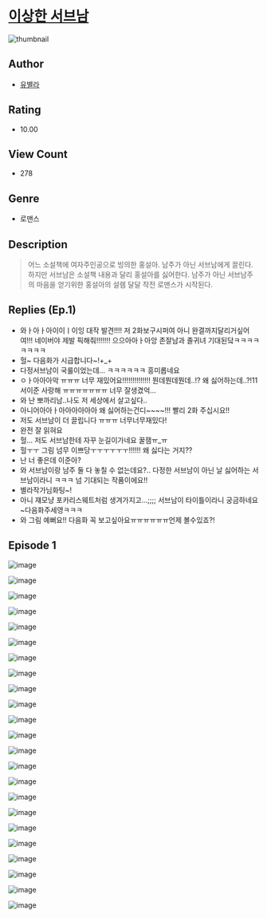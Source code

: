 # [이상한 서브남](https://comic.naver.com/challenge/list?titleId=811272)
![thumbnail](https://image-comic.pstatic.net/user_contents_data/challenge_comic/2023/05/25/154764/upload_3545002931188478306_480x623.jpeg)

## Author
- [유별라](https://comic.naver.com/artistTitle?id=154764)

## Rating
- 10.00

## View Count
- 278

## Genre
- 로맨스

## Description
> 어느 소설책에 여자주인공으로 빙의한 홍설아. 남주가 아닌 서브남에게 끌린다. 하지만 서브남은 소설책 내용과 달리 홍설아를 싫어한다. 남주가 아닌 서브남주의 마음을 얻기위한 홍설아의 설렘 달달 작전 로맨스가 시작된다.

## Replies (Ep.1)
- 와ㅏ아ㅏ아이이ㅣ이잉 대작 발견!!!! 저 2화보구시퍼여 아니 완결까지달리거싶어여!!! 네이버야 제발 픽해줘!!!!!!! 으으아아ㅏ아앙 존잘남과 졸귀녀 기대된닼ㅋㅋㅋㅋㅋㅋㅋㅋ
- 헐~ 다음화가 시급합니다~!+_+
- 다정서브남이 국룰이었는데... ㅋㅋㅋㅋㅋㅋ 흥미롭네요
- ㅇㅏ아아아악 ㅠㅠㅠ 너무 재밌어요!!!!!!!!!!!!!! 뭔데뭔데뭔데..!? 왜 싫어하는데..?!11 서이준 사랑해 ㅠㅠㅠㅠㅠㅠㅠ 너무 잘생겼억...
- 와 난 뽀까리남..나도 저 세상에서 살고싶다..
- 아니어아아ㅏ아아아아아아 왜 싫어하는건디~~~~!!! 빨리 2화 주십시요!!
- 저도 서브남이 더 끌립니다 ㅠㅠㅠ 너무너무재밌다!
- 완전 잘 읽혀요
- 헐... 저도 서브남한테 자꾸 눈길이가네요 꿀잼ㅠ_ㅠ
- 헐ㅜㅜ 그림 넘무 이쁘당ㅜㅜㅜㅜㅜㅜ!!!!!! 왜 싫다는 거지??
- 난 너 좋은데 이준아?
- 와 서브남이랑 남주 둘 다 놓칠 수 없는데요?.. 다정한 서브남이 아닌 날 싫어하는 서브남이라니 ㅋㅋㅋ 넘 기대되는 작품이에요!!
- 별라작가님화팅~!
- 아니 쟤모냥 포카리스웨트처럼 생겨가지고...;;;; 서브남이 타이틀이라니 궁금하네요~다음화주세영ㅋㅋㅋ
- 와 그림 예뻐요!! 다음화 꼭 보고싶아요ㅠㅠㅠㅠㅠㅠ언제 볼수있죠?!

## Episode 1
![image](https://image-comic.pstatic.net/user_contents_data/challenge_comic/2023/05/25/154764/upload_3558468448968717104.jpeg)

![image](https://image-comic.pstatic.net/user_contents_data/challenge_comic/2023/05/25/154764/upload_3546693765259539557.jpeg)

![image](https://image-comic.pstatic.net/user_contents_data/challenge_comic/2023/05/25/154764/upload_7162239866891612980.jpeg)

![image](https://image-comic.pstatic.net/user_contents_data/challenge_comic/2023/05/25/154764/upload_3918747647945749091.jpeg)

![image](https://image-comic.pstatic.net/user_contents_data/challenge_comic/2023/05/25/154764/upload_3545234735572935523.jpeg)

![image](https://image-comic.pstatic.net/user_contents_data/challenge_comic/2023/05/25/154764/upload_3617623487997502262.jpeg)

![image](https://image-comic.pstatic.net/user_contents_data/challenge_comic/2023/05/25/154764/upload_7305737327759079479.jpeg)

![image](https://image-comic.pstatic.net/user_contents_data/challenge_comic/2023/05/25/154764/upload_3618986664127377458.jpeg)

![image](https://image-comic.pstatic.net/user_contents_data/challenge_comic/2023/05/25/154764/upload_3991649645492265829.jpeg)

![image](https://image-comic.pstatic.net/user_contents_data/challenge_comic/2023/05/25/154764/upload_7377287831429853237.jpeg)

![image](https://image-comic.pstatic.net/user_contents_data/challenge_comic/2023/05/25/154764/upload_3544671798524196920.jpeg)

![image](https://image-comic.pstatic.net/user_contents_data/challenge_comic/2023/05/25/154764/upload_7076903677133415731.jpeg)

![image](https://image-comic.pstatic.net/user_contents_data/challenge_comic/2023/05/25/154764/upload_3474072139724894566.jpeg)

![image](https://image-comic.pstatic.net/user_contents_data/challenge_comic/2023/05/25/154764/upload_7291435790199239736.jpeg)

![image](https://image-comic.pstatic.net/user_contents_data/challenge_comic/2023/05/25/154764/upload_7363438409511417136.jpeg)

![image](https://image-comic.pstatic.net/user_contents_data/challenge_comic/2023/05/25/154764/upload_3919931783350990901.jpeg)

![image](https://image-comic.pstatic.net/user_contents_data/challenge_comic/2023/05/25/154764/upload_7089899900969759078.jpeg)

![image](https://image-comic.pstatic.net/user_contents_data/challenge_comic/2023/05/25/154764/upload_3690247120039863865.jpeg)

![image](https://image-comic.pstatic.net/user_contents_data/challenge_comic/2023/05/25/154764/upload_4121187711123140917.jpeg)

![image](https://image-comic.pstatic.net/user_contents_data/challenge_comic/2023/05/25/154764/upload_4122259739255518769.jpeg)

![image](https://image-comic.pstatic.net/user_contents_data/challenge_comic/2023/05/25/154764/upload_3617908261425406566.jpeg)

![image](https://image-comic.pstatic.net/user_contents_data/challenge_comic/2023/05/25/154764/upload_7233402656790755684.jpeg)

![image](https://image-comic.pstatic.net/user_contents_data/challenge_comic/2023/05/25/154764/upload_7377234165763289701.jpeg)
